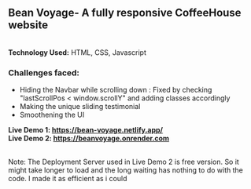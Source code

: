 <h2>Bean Voyage- A fully responsive CoffeeHouse website</h2>
<br>
<b>Technology Used:</b> HTML, CSS, Javascript
<br>
<h3>Challenges faced: </h3>
<ul>
   <li> Hiding the Navbar while scrolling down :  Fixed by checking "lastScrollPos < window.scrollY" and adding classes accordingly</li>
    <li>Making the unique sliding testimonial</li>
    <li>Smoothening the UI</li>
</ul>

<b>Live Demo 1: https://bean-voyage.netlify.app/</b>      
<b>Live Demo 2:  https://beanvoyage.onrender.com</b>
<br>
<br>

Note: The Deployment Server used in Live Demo 2 is free version. So it might take longer to load and the long waiting has nothing to do with the code. I made it as efficient as i could
